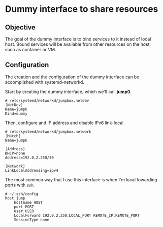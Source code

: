 # Dummy interface to share resources

## Objective
The goal of the dummy interface is to bind services to it instead of local host. Bound services will be available from other resources on the host; such as container or VM.

## Configuration

The creation and the configuration of the dummy interface can be accomplished with systemd-networkd.

Start by creating the dummy interface, which we'll call **jump0**.

```systemd
# /etc/systemd/networkd/jumpbox.netdev
[NetDev]
Name=jump0
Kind=dummy
```

Then, configure and IP address and disable IPv6 link-local.

```systemd
# /etc/systemd/networkd/jumpbox.network
[Match]
Name=jump0

[Address]
DHCP=none
Address=192.0.2.250/30

[Network]
LinkLocalAddressing=ipv4
```

The most common way that I use this interface is when I'm local fowarding ports with `ssh`.
```ssh_config
# ~/.ssh/config
host jump
    hostname HOST
    port PORT
    User USER
    LocalForward 192.0.2.250:LOCAL_PORT REMOTE_IP:REMOTE_PORT
    SessionType none
```
